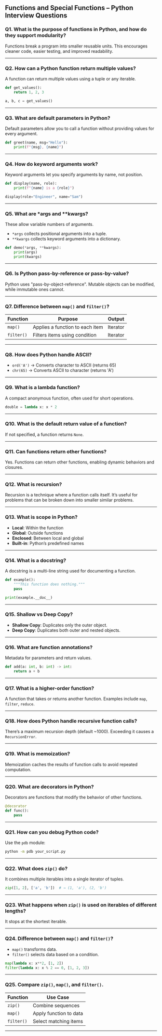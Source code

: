 ## Functions and Special Functions – Python Interview Questions

### Q1. What is the purpose of functions in Python, and how do they support modularity?

Functions break a program into smaller reusable units. This encourages cleaner code, easier testing, and improved readability.

---

### Q2. How can a Python function return multiple values?

A function can return multiple values using a tuple or any iterable.

```python
def get_values():
    return 1, 2, 3

a, b, c = get_values()
```

---

### Q3. What are default parameters in Python?

Default parameters allow you to call a function without providing values for every argument.

```python
def greet(name, msg="Hello"):
    print(f"{msg}, {name}")
```

---

### Q4. How do keyword arguments work?

Keyword arguments let you specify arguments by name, not position.

```python
def display(name, role):
    print(f"{name} is a {role}")

display(role="Engineer", name="Sam")
```

---

### Q5. What are \*args and \*\*kwargs?

These allow variable numbers of arguments.

* `*args` collects positional arguments into a tuple.
* `**kwargs` collects keyword arguments into a dictionary.

```python
def demo(*args, **kwargs):
    print(args)
    print(kwargs)
```

---

### Q6. Is Python pass-by-reference or pass-by-value?

Python uses "pass-by-object-reference". Mutable objects can be modified, while immutable ones cannot.

---

### Q7. Difference between `map()` and `filter()`?

| Function   | Purpose                         | Output   |
| ---------- | ------------------------------- | -------- |
| `map()`    | Applies a function to each item | Iterator |
| `filter()` | Filters items using condition   | Iterator |

---

### Q8. How does Python handle ASCII?

* `ord('A')` → Converts character to ASCII (returns 65)
* `chr(65)` → Converts ASCII to character (returns 'A')

---

### Q9. What is a lambda function?

A compact anonymous function, often used for short operations.

```python
double = lambda x: x * 2
```

---

### Q10. What is the default return value of a function?

If not specified, a function returns `None`.

---

### Q11. Can functions return other functions?

Yes. Functions can return other functions, enabling dynamic behaviors and closures.

---

### Q12. What is recursion?

Recursion is a technique where a function calls itself. It’s useful for problems that can be broken down into smaller similar problems.

---

### Q13. What is scope in Python?

* **Local**: Within the function
* **Global**: Outside functions
* **Enclosed**: Between local and global
* **Built-in**: Python’s predefined names

---

### Q14. What is a docstring?

A docstring is a multi-line string used for documenting a function.

```python
def example():
    """This function does nothing."""
    pass

print(example.__doc__)
```

---

### Q15. Shallow vs Deep Copy?

* **Shallow Copy**: Duplicates only the outer object.
* **Deep Copy**: Duplicates both outer and nested objects.

---

### Q16. What are function annotations?

Metadata for parameters and return values.

```python
def add(a: int, b: int) -> int:
    return a + b
```

---

### Q17. What is a higher-order function?

A function that takes or returns another function. Examples include `map`, `filter`, `reduce`.

---

### Q18. How does Python handle recursive function calls?

There’s a maximum recursion depth (default \~1000). Exceeding it causes a `RecursionError`.

---

### Q19. What is memoization?

Memoization caches the results of function calls to avoid repeated computation.

---

### Q20. What are decorators in Python?

Decorators are functions that modify the behavior of other functions.

```python
@decorator
def func():
    pass
```

---

### Q21. How can you debug Python code?

Use the `pdb` module:

```bash
python -m pdb your_script.py
```

---

### Q22. What does `zip()` do?

It combines multiple iterables into a single iterator of tuples.

```python
zip([1, 2], ['a', 'b'])  # → (1, 'a'), (2, 'b')
```

---

### Q23. What happens when `zip()` is used on iterables of different lengths?

It stops at the shortest iterable.

---

### Q24. Difference between `map()` and `filter()`?

* `map()` transforms data.
* `filter()` selects data based on a condition.

```python
map(lambda x: x**2, [1, 2])
filter(lambda x: x % 2 == 0, [1, 2, 3])
```

---

### Q25. Compare `zip()`, `map()`, and `filter()`.

| Function   | Use Case               |
| ---------- | ---------------------- |
| `zip()`    | Combine sequences      |
| `map()`    | Apply function to data |
| `filter()` | Select matching items  |

---
